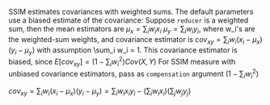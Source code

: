 SSIM estimates covariances with weighted sums.  The default parameters
  use a biased estimate of the covariance:
  Suppose `reducer` is a weighted sum, then the mean estimators are
    $\mu_x = \sum_i w_i x_i$
    $\mu_y = \sum_i w_i y_i$,
  where w_i's are the weighted-sum weights, and covariance estimator is
    $cov_{xy} = \sum_i w_i (x_i - \mu_x) (y_i - \mu_y)$
  with assumption \sum_i w_i = 1. This covariance estimator is biased, since
    $E[cov_{xy}] = (1 - \sum_i w_i ^ 2) Cov(X, Y)$
  For SSIM measure with unbiased covariance estimators, pass as `compensation`
  argument $(1 - \sum_i w_i ^ 2)$


$cov_{xy} = \sum_i w_i (x_i - \mu_x) (y_i - \mu_y)
= \sum_i w_i x_i y_i - (\sum_i w_i x_i) (\sum_j w_j y_j)$